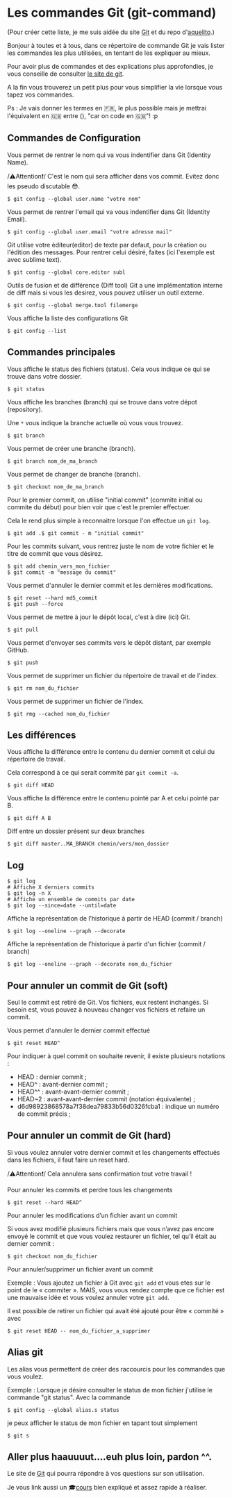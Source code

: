 # Les commandes Git (git-command)
(Pour créer cette liste, je me suis aidée du site [Git](https://git-scm.com/book/fr/v1) et du repo d'[aquelito](https://gist.github.com/aquelito/8596717).)


Bonjour à toutes et à tous,
dans ce répertoire de commande Git je vais lister les commandes les plus utilisées, en tentant de les expliquer au mieux.

Pour avoir plus de commandes et des explications plus approfondies,  je vous conseille de consulter [le site de git](https://git-scm.com/book/fr/v1).

A la fin vous trouverez un petit plus pour vous simplifier la vie lorsque vous tapez vos commandes.

Ps : Je vais donner les termes en :fr:, le plus possible mais je mettrai l'équivalent en :uk: entre (), "car on code en :uk:"! :p


## Commandes de Configuration

Vous permet de rentrer le nom qui va vous indentifier dans Git (Identity Name).

/:warning:Attention:exclamation:/ C'est le nom qui sera afficher dans vos commit. Evitez donc les pseudo discutable :flushed:.
````
$ git config --global user.name "votre nom"
````

Vous permet de rentrer l'email qui va vous indentifier dans Git (Identity Email).
````
$ git config --global user.email "votre adresse mail"
````

Git utilise votre éditeur(editor) de texte par defaut, pour la création ou l'édition des messages. Pour rentrer celui désiré, 
faites (ici l'exemple est avec sublime text).
````
$ git config --global core.editor subl
````

Outils de fusion et de différence (Diff tool)
Git a une implémentation interne de diff mais si vous les desirez, vous pouvez utiliser un outil externe.
````
$ git config --global merge.tool filemerge
````

Vous affiche la liste des configurations Git
````
$ git config --list
````

## Commandes principales

Vous affiche le status des fichiers (status). Cela vous indique ce qui se trouve dans votre dossier.
````
$ git status
````
Vous affiche les branches (branch) qui se trouve dans votre dépot (repository).

Une `*` vous indique la branche actuelle où vous vous trouvez.
````
$ git branch
````

Vous permet de créer une branche (branch).
````
$ git branch nom_de_ma_branch
````

Vous permet de changer de branche (branch).
````
$ git checkout nom_de_ma_branch
````

Pour le premier commit, on utilise "initial commit" (commite initial ou commite du début) pour bien voir que c'est le premier effectuer.

Cela le rend plus simple à reconnaitre lorsque l'on effectue un ``git log``.
````
$ git add .$ git commit - m "initial commit"
````

Pour les commits suivant, vous rentrez juste le nom de votre fichier et le titre de commit que vous désirez.
````
$ git add chemin_vers_mon_fichier
$ git commit -m "message du commit"
````

Vous permet d'annuler le dernier commit et les dernières modifications. 
````
$ git reset --hard md5_commit
$ git push --force
````

Vous permet de mettre à jour le dépôt local, c'est à dire (ici) Git.
````
$ git pull
````

Vous permet d'envoyer ses commits vers le dépôt distant, par exemple GitHub.
````
$ git push
````

Vous permet de supprimer un fichier du répertoire de travail et de l'index.
````
$ git rm nom_du_fichier
````

Vous permet de supprimer un fichier de l'index.
````
$ git rmg --cached nom_du_fichier
````

## Les différences

Vous affiche la différence entre le contenu du dernier commit et celui du répertoire de travail.

Cela correspond à ce qui serait commité par ``git commit -a``.
````
$ git diff HEAD
````

Vous affiche la différence entre le contenu pointé par A et celui pointé par B.
````
$ git diff A B
````

Diff entre un dossier présent sur deux branches
````
$ git diff master..MA_BRANCH chemin/vers/mon_dossier
````


## Log

````
$ git log
# Affiche X derniers commits
$ git log -n X
# Affiche un ensemble de commits par date
$ git log --since=date --until=date
````

Affiche la représentation de l’historique à partir de HEAD (commit / branch)
````
$ git log --oneline --graph --decorate
````

Affiche la représentation de l’historique à partir d'un fichier (commit / branch)
````
$ git log --oneline --graph --decorate nom_du_fichier
````

## Pour annuler un commit de Git (soft)
Seul le commit est retiré de Git. Vos fichiers, eux restent inchangés. 
Si besoin est, vous pouvez à nouveau changer vos fichiers et refaire un commit.

Vous permet d'annuler le dernier commit effectué
````
$ git reset HEAD^
````

Pour indiquer à quel commit on souhaite revenir, il existe plusieurs notations :

* HEAD : dernier commit ;
* HEAD^ : avant-dernier commit ;
* HEAD^^ : avant-avant-dernier commit ;
* HEAD~2 : avant-avant-dernier commit (notation équivalente) ;
* d6d98923868578a7f38dea79833b56d0326fcba1 : indique un numéro de commit précis ;


## Pour annuler un commit de Git (hard)
Si vous voulez annuler votre dernier commit et les changements effectués dans les fichiers, il faut faire un reset hard.

/:warning:Attention:exclamation:/ Cela annulera sans confirmation tout votre travail !

Pour annuler les commits et perdre tous les changements
````
$ git reset --hard HEAD^
````

Pour annuler les modifications d’un fichier avant un commit

Si vous avez modifié plusieurs fichiers mais que vous n’avez pas encore envoyé le commit et que vous voulez restaurer un fichier,
tel qu’il était au dernier commit :
````
$ git checkout nom_du_fichier
````

Pour annuler/supprimer un fichier avant un commit

Exemple : Vous ajoutez un fichier à Git avec `git add` et vous etes sur le point de le « commiter ».
MAIS, vous vous rendez compte que ce fichier est une mauvaise idée et vous voulez annuler votre `git add`.

Il est possible de retirer un fichier qui avait été ajouté pour être « commité » avec 
````
$ git reset HEAD -- nom_du_fichier_a_supprimer
````

## Alias git

Les alias vous permettent de créer des raccourcis pour les commandes que vous voulez.

Exemple : Lorsque je désire consulter le status de mon fichier j'utilise le commande "git status". 
Avec la commande 
````
$ git config --global alias.s status
````
je peux afficher le status de mon fichier en tapant tout simplement 
````
$ git s
````

## Aller plus haauuuut....euh plus loin, pardon ^^.

Le site de [Git](https://git-scm.com/book/fr/v1) qui pourra répondre à vos questions sur son utilisation.

Je vous link aussi un :mortar_board:[cours](https://www.youtube.com/playlist?list=PLlxQJeQRaKDRBd_FazeI7gLq5wyrt7f7J) bien expliqué et assez rapide à réaliser.
